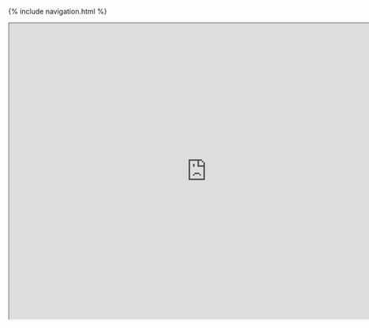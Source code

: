 {% include navigation.html %}

<iframe src="https://replit.com/@DanielLevy3/datastructures?embed=true#code/menu.py" width=800 height=600></iframe>
